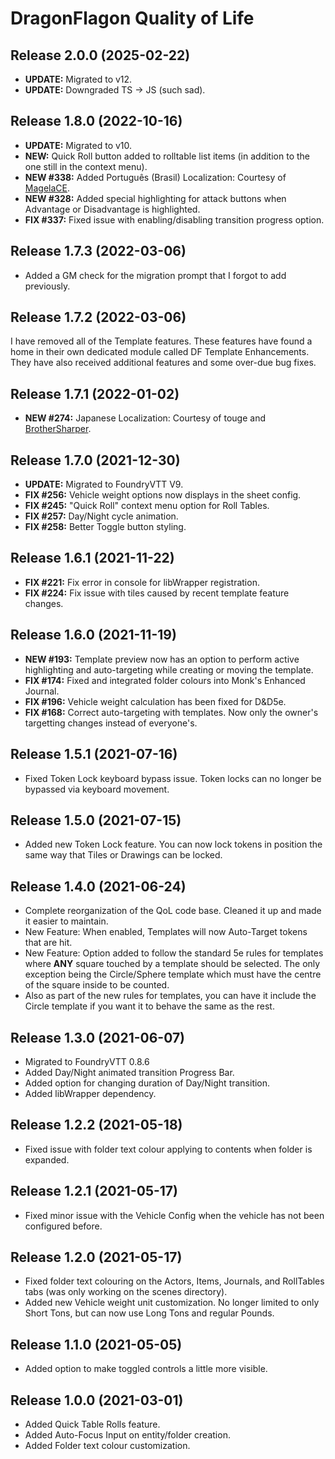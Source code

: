# DragonFlagon Quality of Life

## Release 2.0.0 (2025-02-22)
- **UPDATE:** Migrated to v12.
- **UPDATE:** Downgraded TS -> JS (such sad).

## Release 1.8.0 (2022-10-16)
- **UPDATE:** Migrated to v10.
- **NEW:** Quick Roll button added to rolltable list items (in addition to the one still in the context menu).
- **NEW #338:** Added Português (Brasil) Localization: Courtesy of [MagelaCE](https://github.com/MagelaCE).
- **NEW #328:** Added special highlighting for attack buttons when Advantage or Disadvantage is highlighted.
- **FIX #337:** Fixed issue with enabling/disabling transition progress option.

## Release 1.7.3 (2022-03-06)
- Added a GM check for the migration prompt that I forgot to add previously.

## Release 1.7.2 (2022-03-06)
I have removed all of the Template features. These features have found a home in their own dedicated module called DF Template Enhancements. They have also received additional features and some over-due bug fixes.

## Release 1.7.1 (2022-01-02)
- **NEW #274:** Japanese Localization: Courtesy of touge and [BrotherSharper](https://github.com/BrotherSharper).

## Release 1.7.0 (2021-12-30)
- **UPDATE:** Migrated to FoundryVTT V9.
- **FIX #256:** Vehicle weight options now displays in the sheet config.
- **FIX #245:** "Quick Roll" context menu option for Roll Tables.
- **FIX #257:** Day/Night cycle animation.
- **FIX #258:** Better Toggle button styling.

## Release 1.6.1 (2021-11-22)
- **FIX #221:** Fix error in console for libWrapper registration.
- **FIX #224:** Fix issue with tiles caused by recent template feature changes.

## Release 1.6.0 (2021-11-19)
- **NEW #193:** Template preview now has an option to perform active highlighting and auto-targeting while creating or moving the template.
- **FIX #174:** Fixed and integrated folder colours into Monk's Enhanced Journal.
- **FIX #196:** Vehicle weight calculation has been fixed for D&D5e.
- **FIX #168:** Correct auto-targeting with templates. Now only the owner's targetting changes instead of everyone's.

## Release 1.5.1 (2021-07-16)
- Fixed Token Lock keyboard bypass issue. Token locks can no longer be bypassed via keyboard movement.

## Release 1.5.0 (2021-07-15)
- Added new Token Lock feature. You can now lock tokens in position the same way that Tiles or Drawings can be locked.

## Release 1.4.0 (2021-06-24)
- Complete reorganization of the QoL code base. Cleaned it up and made it easier to maintain.
- New Feature: When enabled, Templates will now Auto-Target tokens that are hit.
- New Feature: Option added to follow the standard 5e rules for templates where **ANY** square touched by a template should be selected. The only exception being the Circle/Sphere template which must have the centre of the square inside to be counted.
- Also as part of the new rules for templates, you can have it include the Circle template if you want it to behave the same as the rest.

## Release 1.3.0 (2021-06-07)
- Migrated to FoundryVTT 0.8.6
- Added Day/Night animated transition Progress Bar.
- Added option for changing duration of Day/Night transition.
- Added libWrapper dependency.

## Release 1.2.2 (2021-05-18)
- Fixed issue with folder text colour applying to contents when folder is expanded.

## Release 1.2.1 (2021-05-17)
- Fixed minor issue with the Vehicle Config when the vehicle has not been configured before.

## Release 1.2.0 (2021-05-17)
- Fixed folder text colouring on the Actors, Items, Journals, and RollTables tabs (was only working on the scenes directory).
- Added new Vehicle weight unit customization. No longer limited to only Short Tons, but can now use Long Tons and regular Pounds.

## Release 1.1.0 (2021-05-05)
- Added option to make toggled controls a little more visible.

## Release 1.0.0 (2021-03-01)
- Added Quick Table Rolls feature.
- Added Auto-Focus Input on entity/folder creation.
- Added Folder text colour customization.